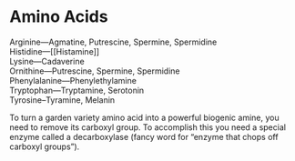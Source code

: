 # Amino Acids
Arginine—Agmatine, Putrescine, Spermine, Spermidine  
Histidine—[[Histamine]]  
Lysine—Cadaverine  
Ornithine—Putrescine, Spermine, Spermidine  
Phenylalanine—Phenylethylamine  
Tryptophan—Tryptamine, Serotonin  
Tyrosine–Tyramine, Melanin

To turn a garden variety amino acid into a powerful biogenic amine, you need to remove its carboxyl group. To accomplish this you need a special enzyme called a decarboxylase (fancy word for “enzyme that chops off carboxyl groups”).  
  

